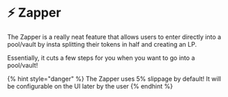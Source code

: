 # ⚡ Zapper

The Zapper is a really neat feature that allows users to enter directly into a pool/vault by insta splitting their tokens in half and creating an LP.

Essentially, it cuts a few steps for you when you want to go into a pool/vault!

{% hint style="danger" %}
The Zapper uses 5% slippage by default! It will be configurable on the UI later by the user
{% endhint %}
